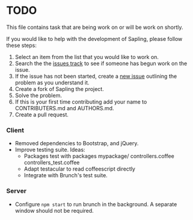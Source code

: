 # TODO

This file contains task that are being work on or will be work on shortly.

If you would like to help with the development of Sapling, please follow these steps:

1. Select an item from the list that you would like to work on.
2. Search the the [issues track](https://github.com/scotch/sapling/issues/) to see if someone has begun work on the issue.
3. If the issue has not been started, create a [new issue](https://github.com/scotch/sapling/issues/new) outlining the problem as you understand it.
4. Create a fork of Sapling the project.
5. Solve the problem.
6. If this is your first time contributing add your name to CONTRIBUTERS.md and AUTHORS.md.
7. Create a pull request.

### Client
- Removed dependencies to Bootstrap, and jQuery.
- Improve testing suite. Ideas:
  - Packages test with packages
    mypackage/
      controllers.coffee
      controllers_test.coffee
  - Adapt testacular to read coffeescript directly
  - Integrate with Brunch's test suite.

### Server
- Configure `npm start` to run brunch in the background. A separate window should not be required.